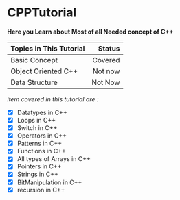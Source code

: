 # CPPTutorial

**Here you Learn about Most of ~~all~~ Needed concept of C++**

|Topics in This Tutorial|Status|
|:--- | ---:|
|Basic Concept| Covered|
|Object Oriented C++| Not now|
|Data Structure | Not Now|



*item covered in this tutorial are :*
- [x] Datatypes in C++ 
- [x] Loops in C++ 
- [x] Switch in C++ 
- [x] Operators in C++ 
- [x] Patterns in C++ 
- [x] Functions in C++ 
- [x] All types of Arrays in C++
- [x] Pointers in C++
- [x] Strings in C++
- [x] BitManipulation in C++
- [x] recursion in C++
